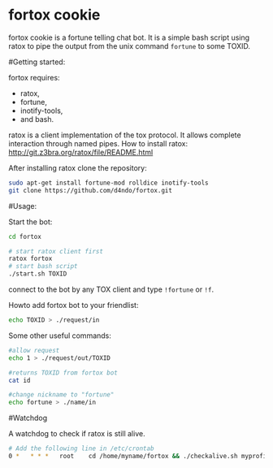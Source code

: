 fortox cookie
=============

fortox cookie is a fortune telling chat bot.
It is a simple bash script using ratox to pipe the output from the unix command `fortune` to some TOXID.

#Getting started:

fortox requires:
* ratox,
* fortune,
* inotify-tools,
* and bash.

ratox is a client implementation of the tox protocol. It allows complete interaction through named pipes.
How to install ratox: http://git.z3bra.org/ratox/file/README.html

After installing ratox clone the repository:

```bash
sudo apt-get install fortune-mod rolldice inotify-tools
git clone https://github.com/d4ndo/fortox.git
```
#Usage:

Start the bot:

```bash
cd fortox

# start ratox client first
ratox fortox
# start bash script
./start.sh TOXID
```
connect to the bot by any TOX client and type `!fortune` or `!f`.

Howto add fortox bot to your friendlist:

```bash
echo TOXID > ./request/in
```

Some other useful commands:

```bash
#allow request
echo 1 > ./request/out/TOXID

#returns TOXID from fortox bot
cat id

#change nickname to "fortune"
echo fortune > ./name/in
```

#Watchdog

A watchdog to check if ratox is still alive.

```bash
# Add the following line in /etc/crontab
0 *   * * *   root    cd /home/myname/fortox && ./checkalive.sh myprofile
```

